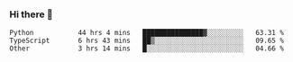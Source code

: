 ### Hi there 👋

<!--START_SECTION:waka-->

```text
Python           44 hrs 4 mins   ███████████████▓░░░░░░░░░   63.31 %
TypeScript       6 hrs 43 mins   ██▒░░░░░░░░░░░░░░░░░░░░░░   09.65 %
Other            3 hrs 14 mins   █░░░░░░░░░░░░░░░░░░░░░░░░   04.66 %
```

<!--END_SECTION:waka-->

<!--
**arlenxuzj/arlenxuzj** is a ✨ _special_ ✨ repository because its `README.md` (this file) appears on your GitHub profile.

Here are some ideas to get you started:

- 🔭 I’m currently working on ...
- 🌱 I’m currently learning ...
- 👯 I’m looking to collaborate on ...
- 🤔 I’m looking for help with ...
- 💬 Ask me about ...
- 📫 How to reach me: ...
- 😄 Pronouns: ...
- ⚡ Fun fact: ...
-->
